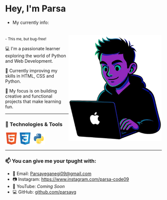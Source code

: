 # Hey, I'm Parsa
- My currently info:
<br>
<img src="https://github.com/parsayg/parsayg/blob/main/IMG_20250810_200749_868.png?raw=true" alt="Error" width="300" align="right" />
<sub>- This me, but bug-free!</sub>

💻 I'm a passionate learner exploring the world of Python and Web Development.  

🌱 Currently improving my skills in HTML, CSS and Python.  

🚀 My focus is on building creative and functional projects that make learning fun.  

---
### 🔧 Technologies & Tools
<p align="left">
  <img src="https://raw.githubusercontent.com/devicons/devicon/master/icons/html5/html5-original.svg" alt="html5" width="40" height="40"/>
  <img src="https://raw.githubusercontent.com/devicons/devicon/master/icons/css3/css3-original.svg" alt="css3" width="40" height="40"/>
  <img src="https://raw.githubusercontent.com/devicons/devicon/master/icons/python/python-original.svg" alt="python" width="40" height="40"/>
</p>

---

### 📫 You can give me your tpught with:
- :e-mail: Email: Parsayeganegi09@gmail.com
- :camera: Instagram: https://www.instagram.com/parsa-code09
- :movie_camera: YouTube: *Coming Soon*  
- :computer: GitHub: [github.com/parsayg](https://github.com/parsayg)



